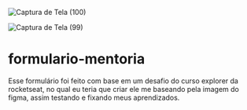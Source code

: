 ![Captura de Tela (100)](https://user-images.githubusercontent.com/108637829/223831051-c4aa9864-5e96-4e8f-83b5-67fb4792dcda.png)


![Captura de Tela (99)](https://user-images.githubusercontent.com/108637829/223831061-6a85bf4f-57c7-49ca-a089-bf925ee7cc37.png)
# formulario-mentoria
Esse formulário foi feito com base em um desafio do curso explorer da rocketseat, no qual eu teria que criar ele me baseando pela imagem do figma, assim testando e fixando meus aprendizados.
